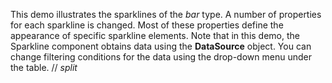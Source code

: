 This demo illustrates the sparklines of&nbsp;the _bar_ type. A&nbsp;number of&nbsp;properties for each sparkline is&nbsp;changed. Most of&nbsp;these properties define the appearance of&nbsp;specific sparkline elements. Note that in&nbsp;this demo, the Sparkline component obtains data using the **DataSource** object. You can change filtering conditions for the data using the drop-down menu under the table.
// _split_